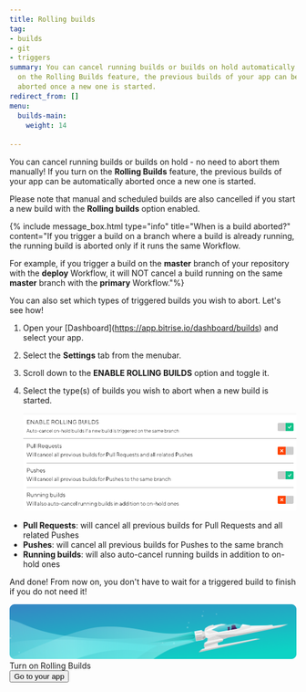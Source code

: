 ```yaml
---
title: Rolling builds
tag:
- builds
- git
- triggers
summary: You can cancel running builds or builds on hold automatically. If you turn
  on the Rolling Builds feature, the previous builds of your app can be automatically
  aborted once a new one is started.
redirect_from: []
menu:
  builds-main:
    weight: 14

---
```

You can cancel running builds or builds on hold - no need to abort them manually! If you turn on the **Rolling Builds** feature, the previous builds of your app can be automatically aborted once a new one is started.

Please note that manual and scheduled builds are also cancelled if you start a new build with the **Rolling builds** option enabled.

{% include message_box.html type="info" title="When is a build aborted?" content="If you trigger a build on a branch where a build is already running, the running build is aborted only if it runs the same Workflow.

For example, if you trigger a build on the **master** branch of your repository with the **deploy** Workflow, it will NOT cancel a build running on the same **master** branch with the **primary** Workflow."%}

You can also set which types of triggered builds you wish to abort. Let's see how!

1. Open your \[Dashboard\](https://app.bitrise.io/dashboard/builds) and select your app.
2. Select the **Settings** tab from the menubar.
3. Scroll down to the **ENABLE ROLLING BUILDS** option and toggle it.
4. Select the type(s) of builds you wish to abort when a new build is started.

   ![](/img/enable-rolling-builds.png)

* **Pull Requests**: will cancel all previous builds for Pull Requests and all related Pushes
* **Pushes**: will cancel all previous builds for Pushes to the same branch
* **Running builds**: will also auto-cancel running builds in addition to on-hold ones

And done! From now on, you don't have to wait for a triggered build to finish if you do not need it!

<div class="banner">
<img src="/assets/images/banner-bg-888x170.png" style="border: none;">
<div class="deploy-text">Turn on Rolling Builds</div>
<a target="_blank" href="https://app.bitrise.io/dashboard/builds"><button class="button">Go to your app</button></a>
</div>